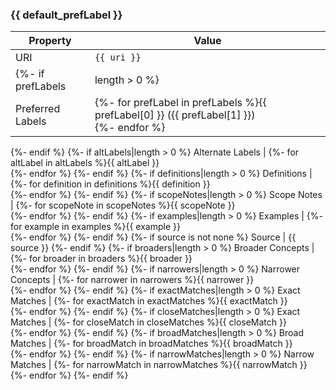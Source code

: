 ### {{ default_prefLabel }}
Property | Value
--- | ---
URI | `{{ uri }}`
{%- if prefLabels|length > 0 %}
Preferred Labels | {%- for prefLabel in prefLabels %}{{ prefLabel[0] }} ({{ prefLabel[1] }})<br />{%- endfor %}
{%- endif %}
{%- if altLabels|length > 0 %}
Alternate Labels | {%- for altLabel in altLabels %}{{ altLabel }}<br />{%- endfor %}
{%- endif %}
{%- if definitions|length > 0 %}
Definitions | {%- for definition in definitions %}{{ definition }}<br />{%- endfor %}
{%- endif %}
{%- if scopeNotes|length > 0 %}
Scope Notes | {%- for scopeNote in scopeNotes %}{{ scopeNote }}<br />{%- endfor %}
{%- endif %}
{%- if examples|length > 0 %}
Examples | {%- for example in examples %}{{ example }}<br />{%- endfor %}
{%- endif %}
{%- if source is not none %}
Source | {{ source }}
{%- endif %}
{%- if broaders|length > 0 %}
Broader Concepts | {%- for broader in broaders %}{{ broader }}<br />{%- endfor %}
{%- endif %}
{%- if narrowers|length > 0 %}
Narrower Concepts | {%- for narrower in narrowers %}{{ narrower }}<br />{%- endfor %}
{%- endif %}
{%- if exactMatches|length > 0 %}
Exact Matches | {%- for exactMatch in exactMatches %}{{ exactMatch }}<br />{%- endfor %}
{%- endif %}
{%- if closeMatches|length > 0 %}
Exact Matches | {%- for closeMatch in closeMatches %}{{ closeMatch }}<br />{%- endfor %}
{%- endif %}
{%- if broadMatches|length > 0 %}
Broad Matches | {%- for broadMatch in broadMatches %}{{ broadMatch }}<br />{%- endfor %}
{%- endif %}
{%- if narrowMatches|length > 0 %}
Narrow Matches | {%- for narrowMatch in narrowMatches %}{{ narrowMatch }}<br />{%- endfor %}
{%- endif %}

